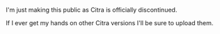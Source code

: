 I'm just making this public as Citra is officially discontinued.

If I ever get my hands on other Citra versions I'll be sure to upload them. 
